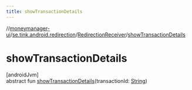 ```yaml
---
title: showTransactionDetails
---
```

//[moneymanager-ui](../../../index.html)/[se.tink.android.redirection](../index.html)/[RedirectionReceiver](index.html)/[showTransactionDetails](show-transaction-details.html)



# showTransactionDetails



[androidJvm]\
abstract fun [showTransactionDetails](show-transaction-details.html)(transactionId: [String](https://kotlinlang.org/api/latest/jvm/stdlib/kotlin/-string/index.html))





